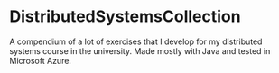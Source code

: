 # DistributedSystemsCollection
A compendium of a lot of exercises that I develop for my distributed systems course in the university. Made mostly with Java and tested in Microsoft Azure.
